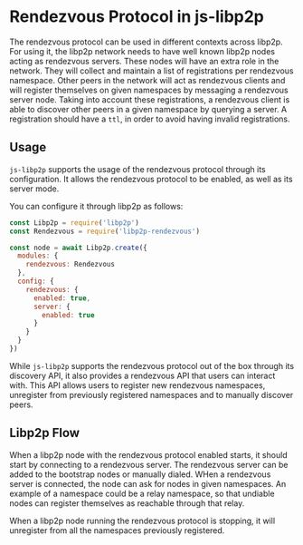 # Rendezvous Protocol in js-libp2p

The rendezvous protocol can be used in different contexts across libp2p. For using it, the libp2p network needs to have well known libp2p nodes acting as rendezvous servers. These nodes will have an extra role in the network. They will collect and maintain a list of registrations per rendezvous namespace. Other peers in the network will act as rendezvous clients and will register themselves on given namespaces by messaging a rendezvous server node. Taking into account these registrations, a rendezvous client is able to discover other peers in a given namespace by querying a server. A registration should have a `ttl`, in order to avoid having invalid registrations.

## Usage

`js-libp2p` supports the usage of the rendezvous protocol through its configuration. It allows the rendezvous protocol to be enabled, as well as its server mode.

You can configure it through libp2p as follows:

```js
const Libp2p = require('libp2p')
const Rendezvous = require('libp2p-rendezvous')

const node = await Libp2p.create({
  modules: {
    rendezvous: Rendezvous
  },
  config: {
    rendezvous: {
      enabled: true,
      server: {
        enabled: true
      }
    }
  }
})
```

While `js-libp2p` supports the rendezvous protocol out of the box through its discovery API, it also provides a rendezvous API that users can interact with. This API allows users to register new rendezvous namespaces, unregister from previously registered namespaces and to manually discover peers.

## Libp2p Flow

When a libp2p node with the rendezvous protocol enabled starts, it should start by connecting to a rendezvous server. The rendezvous server can be added to the bootstrap nodes or manually dialed. WHen a rendezvous server is connected, the node can ask for nodes in given namespaces. An example of a namespace could be a relay namespace, so that undiable nodes can register themselves as reachable through that relay.

When a libp2p node running the rendezvous protocol is stopping, it will unregister from all the namespaces previously registered.
